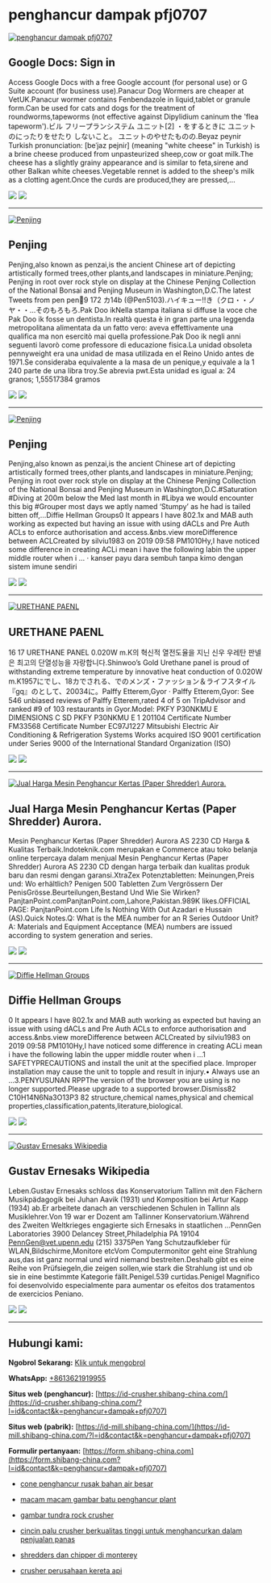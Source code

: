 # penghancur dampak pfj0707

<a href="https://swt.shibang-china.com/?l=id&img&k=penghancur+dampak+pfj0707" target="_blank">![penghancur dampak pfj0707](http://static.shibang-china.com/all-800x300/578.jpg)</a>

## Google Docs: Sign in
Access Google Docs with a free Google account (for personal use) or G Suite account (for business use).Panacur Dog Wormers are cheaper at VetUK.Panacur wormer contains Fenbendazole in liquid,tablet or granule form.Can be used for cats and dogs for the treatment of roundworms,tapeworms (not effective against Dipylidium caninum the 'flea tapeworm').ビル フリープランシステム ユニット[2] ・をするときに ユニットのにったりをせたり しないこと。 ユニットのやせたものの.Beyaz peynir Turkish pronunciation: [beˈjaz pejniɾ] (meaning &quot;white cheese&quot; in Turkish) is a brine cheese produced from unpasteurized sheep,cow or goat milk.The cheese has a slightly grainy appearance and is similar to feta,sirene and other Balkan white cheeses.Vegetable rennet is added to the sheep's milk as a clotting agent.Once the curds are produced,they are pressed,…


<a href="https://whatsapp.shibangsoft.com/WhatsApp.php" target="_blank" title="WhatsApp">![](http://static.shibang-china.com/icon/whatsapp.png)</a> <a href="https://swt.shibang-china.com/?l=id&icon&k=penghancur+dampak+pfj0707" target="_blank">![](http://static.shibang-china.com/icon/chat-id.png)</a>

---

<a href="https://swt.shibang-china.com/?l=id&img&k=penghancur+dampak+pfj0707" target="_blank">![Penjing](http://static.shibang-china.com/all-800x300/24.jpg)</a>

## Penjing
Penjing,also known as penzai,is the ancient Chinese art of depicting artistically formed trees,other plants,and landscapes in miniature.Penjing; Penjing in root over rock style on display at the Chinese Penjing Collection of the National Bonsai and Penjing Museum in Washington,D.C.The latest Tweets from pen pen🍚9 172 カ14b (@Pen5103).ハイキュー!!き（クロ・・ノヤ・・…そのもろもろ.Pak Doo ikNella stampa italiana si diffuse la voce che Pak Doo ik fosse un dentista.In realt&#224; questa &#232; in gran parte una leggenda metropolitana alimentata da un fatto vero: aveva effettivamente una qualifica ma non esercit&#242; mai quella professione.Pak Doo ik negli anni seguenti lavor&#242; come professore di educazione fisica.La unidad obsoleta pennyweight era una unidad de masa utilizada en el Reino Unido antes de 1971.Se consideraba equivalente a la masa de un penique,y equivale a la 1 240 parte de una libra troy.Se abrevia pwt.Esta unidad es igual a: 24 granos; 1,55517384 gramos


<a href="https://whatsapp.shibangsoft.com/WhatsApp.php" target="_blank" title="WhatsApp">![](http://static.shibang-china.com/icon/whatsapp.png)</a> <a href="https://swt.shibang-china.com/?l=id&icon&k=penghancur+dampak+pfj0707" target="_blank">![](http://static.shibang-china.com/icon/chat-id.png)</a>

---

<a href="https://swt.shibang-china.com/?l=id&img&k=penghancur+dampak+pfj0707" target="_blank">![Penjing](http://static.shibang-china.com/all-800x300/70.jpg)</a>

## Penjing
Penjing,also known as penzai,is the ancient Chinese art of depicting artistically formed trees,other plants,and landscapes in miniature.Penjing; Penjing in root over rock style on display at the Chinese Penjing Collection of the National Bonsai and Penjing Museum in Washington,D.C.#Saturation #Diving at 200m below the Med last month in #Libya we would encounter this big #Grouper most days we aptly named ‘Stumpy’ as he had is tailed bitten off,…Diffie Hellman Groups0 It appears I have 802.1x and MAB auth working as expected but having an issue with using dACLs and Pre Auth ACLs to enforce authorisation and access.&amp;nbs.view moreDifference between ACLCreated by silviu1983 on 2019 09:58 PM1010Hy,I have noticed some difference in creating ACLi mean i have the following labin the upper middle router when i …&nbsp;&#0183;&#32;kanser payu dara sembuh tanpa kimo dengan sistem imune sendiri


<a href="https://whatsapp.shibangsoft.com/WhatsApp.php" target="_blank" title="WhatsApp">![](http://static.shibang-china.com/icon/whatsapp.png)</a> <a href="https://swt.shibang-china.com/?l=id&icon&k=penghancur+dampak+pfj0707" target="_blank">![](http://static.shibang-china.com/icon/chat-id.png)</a>

---

<a href="https://swt.shibang-china.com/?l=id&img&k=penghancur+dampak+pfj0707" target="_blank">![URETHANE PAENL](http://static.shibang-china.com/all-800x300/675.jpg)</a>

## URETHANE PAENL
16 17 URETHANE PANEL 0.020W m.K의 혁신적 열전도율을 지닌 신우 우레탄 판넬은 최고의 단열성능을 자랑합니다.Shinwoo’s Gold Urethane panel is proud of withstanding extreme temperature by innovative heat conduction of 0.020W m.K1957にでし、18カでされる、でのメンズ・ファッション＆ライフスタイル『gq』のとして、20034に。Palffy Etterem,Gyor&nbsp;&#0183;&#32;Palffy Etterem,Gyor: See 546 unbiased reviews of Palffy Etterem,rated 4 of 5 on TripAdvisor and ranked #9 of 103 restaurants in Gyor.Model: PKFY P30NKMU E DIMENSIONS C SD PKFY P30NKMU E 1 201104 Certificate Number FM33568 Certificate Number EC97J1227 Mitsubishi Electric Air Conditioning &amp; Refrigeration Systems Works acquired ISO 9001 certification under Series 9000 of the International Standard Organization (ISO)


<a href="https://whatsapp.shibangsoft.com/WhatsApp.php" target="_blank" title="WhatsApp">![](http://static.shibang-china.com/icon/whatsapp.png)</a> <a href="https://swt.shibang-china.com/?l=id&icon&k=penghancur+dampak+pfj0707" target="_blank">![](http://static.shibang-china.com/icon/chat-id.png)</a>

---

<a href="https://swt.shibang-china.com/?l=id&img&k=penghancur+dampak+pfj0707" target="_blank">![Jual Harga Mesin Penghancur Kertas (Paper Shredder) Aurora.](http://static.shibang-china.com/all-800x300/1155.jpg)</a>

## Jual Harga Mesin Penghancur Kertas (Paper Shredder) Aurora.
Mesin Penghancur Kertas (Paper Shredder) Aurora AS 2230 CD Harga &amp; Kualitas Terbaik.Indoteknik.com merupakan e Commerce atau toko belanja online terpercaya dalam menjual Mesin Penghancur Kertas (Paper Shredder) Aurora AS 2230 CD dengan harga terbaik dan kualitas produk baru dan resmi dengan garansi.XtraZex Potenztabletten: Meinungen,Preis und: Wo erh&#228;ltlich? Penigen 500 Tabletten Zum Vergr&#246;ssern Der PenisGr&#246;sse.Beurteilungen,Bestand Und Wie Sie Wirken?PanjtanPoint.comPanjtanPoint.com,Lahore,Pakistan.989K likes.OFFICIAL PAGE: PanjtanPoint.com Life Is Nothing With Out Azadari e Hussain (AS).Quick Notes.Q: What is the MEA number for an R Series Outdoor Unit? A: Materials and Equipment Acceptance (MEA) numbers are issued according to system generation and series.


<a href="https://whatsapp.shibangsoft.com/WhatsApp.php" target="_blank" title="WhatsApp">![](http://static.shibang-china.com/icon/whatsapp.png)</a> <a href="https://swt.shibang-china.com/?l=id&icon&k=penghancur+dampak+pfj0707" target="_blank">![](http://static.shibang-china.com/icon/chat-id.png)</a>

---

<a href="https://swt.shibang-china.com/?l=id&img&k=penghancur+dampak+pfj0707" target="_blank">![Diffie Hellman Groups](http://static.shibang-china.com/all-800x300/1157.jpg)</a>

## Diffie Hellman Groups
0 It appears I have 802.1x and MAB auth working as expected but having an issue with using dACLs and Pre Auth ACLs to enforce authorisation and access.&amp;nbs.view moreDifference between ACLCreated by silviu1983 on 2019 09:58 PM1010Hy,I have noticed some difference in creating ACLi mean i have the following labin the upper middle router when i …1 SAFETYPRECAUTIONS and install the unit at the specified place. Improper installation may cause the unit to topple and result in injury.• Always use an …3.PENYUSUNAN RPPThe version of the browser you are using is no longer supported.Please upgrade to a supported browser.Dismiss82 C10H14N6Na3O13P3 82 structure,chemical names,physical and chemical properties,classification,patents,literature,biological.


<a href="https://whatsapp.shibangsoft.com/WhatsApp.php" target="_blank" title="WhatsApp">![](http://static.shibang-china.com/icon/whatsapp.png)</a> <a href="https://swt.shibang-china.com/?l=id&icon&k=penghancur+dampak+pfj0707" target="_blank">![](http://static.shibang-china.com/icon/chat-id.png)</a>

---

<a href="https://swt.shibang-china.com/?l=id&img&k=penghancur+dampak+pfj0707" target="_blank">![Gustav Ernesaks Wikipedia](http://static.shibang-china.com/all-800x300/1379.jpg)</a>

## Gustav Ernesaks Wikipedia
Leben.Gustav Ernesaks schloss das Konservatorium Tallinn mit den F&#228;chern Musikp&#228;dagogik bei Juhan Aavik (1931) und Komposition bei Artur Kapp (1934) ab.Er arbeitete danach an verschiedenen Schulen in Tallinn als Musiklehrer.Von 19 war er Dozent am Tallinner Konservatorium.W&#228;hrend des Zweiten Weltkrieges engagierte sich Ernesaks in staatlichen …PennGen Laboratories 3900 Delancey Street,Philadelphia PA 19104 PennGen@vet.upenn.edu (215) 3375Pen Yang Schutzaufkleber f&#252;r WLAN,Bildschirme,Monitore etcVom Computermonitor geht eine Strahlung aus,das ist ganz normal und wird niemand bestreiten.Deshalb gibt es eine Reihe von Pr&#252;fsiegeln,die zeigen sollen,wie stark die Strahlung ist und ob sie in eine bestimmte Kategorie f&#228;llt.Penigel.539 curtidas.Penigel Magnifico foi desenvolvido especialmente para aumentar os efeitos dos tratamentos de exercicios Peniano.


<a href="https://whatsapp.shibangsoft.com/WhatsApp.php" target="_blank" title="WhatsApp">![](http://static.shibang-china.com/icon/whatsapp.png)</a> <a href="https://swt.shibang-china.com/?l=id&icon&k=penghancur+dampak+pfj0707" target="_blank">![](http://static.shibang-china.com/icon/chat-id.png)</a>

---
## Hubungi kami:

**Ngobrol Sekarang:** [Klik untuk mengobrol](https://swt.shibang-china.com?l=id&contact&k=penghancur+dampak+pfj0707)

**WhatsApp:**  [+8613621919955](https://whatsapp.shibangsoft.com/WhatsApp.php)

**Situs web (penghancur):** [https://id-crusher.shibang-china.com/](https://id-crusher.shibang-china.com/?l=id&contact&k=penghancur+dampak+pfj0707)

**Situs web (pabrik):** [https://id-mill.shibang-china.com/](https://id-mill.shibang-china.com/?l=id&contact&k=penghancur+dampak+pfj0707)

**Formulir pertanyaan:** [https://form.shibang-china.com](https://form.shibang-china.com?l=id&contact&k=penghancur+dampak+pfj0707)

* [cone penghancur rusak bahan air besar](../42/cone%20penghancur%20rusak%20bahan%20air%20besar.md)

* [macam macam gambar batu penghancur plant](../43/macam%20macam%20gambar%20batu%20penghancur%20plant.md)

* [gambar tundra rock crusher](../50/gambar%20tundra%20rock%20crusher.md)

* [cincin palu crusher berkualitas tinggi untuk menghancurkan dalam penjualan panas](../49/cincin%20palu%20crusher%20berkualitas%20tinggi%20untuk%20menghancurkan%20dalam%20penjualan%20panas.md)

* [shredders dan chipper di monterey](../41/shredders%20dan%20chipper%20di%20monterey.md)

* [crusher perusahaan kereta api](../50/crusher%20perusahaan%20kereta%20api.md)